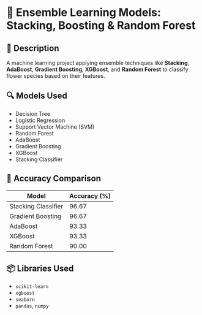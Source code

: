 # 🤖 Ensemble Learning Models: Stacking, Boosting & Random Forest 

## 📌 Description
A machine learning project applying ensemble techniques like **Stacking**, **AdaBoost**, **Gradient Boosting**, **XGBoost**, and **Random Forest** to classify flower species based on their features.

## 🔍 Models Used 
- Decision Tree 
- Logistic Regression
- Support Vector Machine (SVM)
- Random Forest
- AdaBoost
- Gradient Boosting
- XGBoost
- Stacking Classifier

## 🧪 Accuracy Comparison
| Model                 | Accuracy (%) |
|----------------------|--------------|
| Stacking Classifier  | 96.67        |
| Gradient Boosting    | 96.67        |
| AdaBoost             | 93.33        |
| XGBoost              | 93.33        |
| Random Forest        | 90.00        |

## 📦 Libraries Used
- `scikit-learn`
- `xgboost`
- `seaborn`
- `pandas`, `numpy` 



